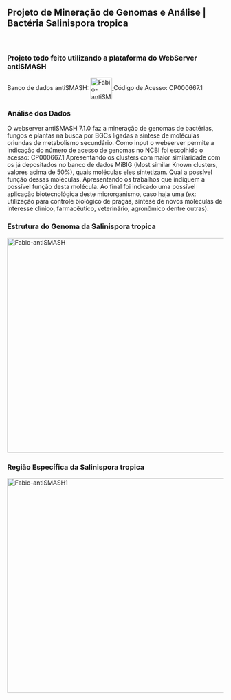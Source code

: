 ## Projeto de Mineração de Genomas e Análise | Bactéria Salinispora tropica

<div style="display: inline_block"><br>

### Projeto todo feito utilizando a plataforma do WebServer antiSMASH

Banco de dados antiSMASH: <a href="https://antismash.secondarymetabolites.org/#!/start"><img align="center" alt="Fabio-antiSMASH" height="50" width="50" src="https://cdn.discordapp.com/attachments/1038643173100105789/1249504436938608801/antismash.png?ex=66678b30&is=666639b0&hm=9838ffd798ab401f9cae707024c2c83489b3b93b5ea9c2610aa181c8f0e1c63c&"> 
  <a/>
  Código de Acesso: CP000667.1

### Análise dos Dados

O webserver antiSMASH 7.1.0 faz a mineração de genomas de bactérias, fungos e plantas na busca por BGCs ligadas a síntese de moléculas oriundas de metabolismo secundário. Como input o webserver permite a indicação do número de acesso de genomas no NCBI foi escolhido o acesso: CP000667.1
Apresentando os clusters com maior similaridade com os já depositados no banco de dados MiBIG (Most similar Known clusters, valores acima de 50%), quais moléculas eles sintetizam. Qual a possível função dessas moléculas. Apresentando os trabalhos que indiquem a possível função desta molécula. Ao final foi indicado uma possível aplicação biotecnológica deste microrganismo, caso haja uma (ex: utilização para controle biológico de pragas, síntese de novos moléculas de interesse clínico, farmacêutico, veterinário, agronômico dentre outras).


### Estrutura do Genoma da Salinispora tropica

<img align="center" alt="Fabio-antiSMASH" height="500" width="900" src="https://cdn.discordapp.com/attachments/1038643173100105789/1249521495039017031/Captura_de_tela_2024-06-09_213043.png?ex=66679b13&is=66664993&hm=6cb3c5be6428205f73fa40b6140cefc5fc1b488757bebffc1ca63b5e8bfb7322&">

### Região Específica da Salinispora tropica

<img align="center" alt="Fabio-antiSMASH1" height="500" width="900" src="https://cdn.discordapp.com/attachments/1038643173100105789/1249521495659511878/Captura_de_tela_2024-06-09_213108.png?ex=66679b13&is=66664993&hm=0ab05be63b17f5c3ec38e6ec2f46c00a10819af65f9954f598a13399c2cbc3f6&">



</div>
